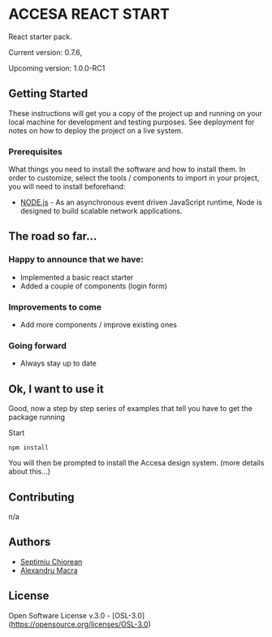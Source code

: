 # ACCESA REACT START

React starter pack.

Current version: 0.7.6,

Upcoming version: 1.0.0-RC1

## Getting Started

These instructions will get you a copy of the project up and running on your local machine for development and testing purposes. See deployment for notes on how to deploy the project on a live system.

### Prerequisites

What things you need to install the software and how to install them.
In order to customize, select the tools / components to import in your project, you will need to install beforehand:

* [NODE.js](https://nodejs.org) - As an asynchronous event driven JavaScript runtime, Node is designed to build scalable network applications.

## The road so far...

### Happy to announce that we have:
  * Implemented a basic react starter
  * Added a couple of components (login form)

### Improvements to come
  * Add more components / improve existing ones

### Going forward
  * Always stay up to date

## Ok, I want to use it

Good, now a step by step series of examples that tell you have to get the package running


Start
```
npm install
```

You will then be prompted to install the Accesa design system. 
(more details about this...)

## Contributing

n/a

## Authors

* [Septimiu Chiorean](https://github.com/septimiuchiorean)
* [Alexandru Macra](https://github.com/alex-macra)

## License

Open Software License v.3.0 - [OSL-3.0] (https://opensource.org/licenses/OSL-3.0)